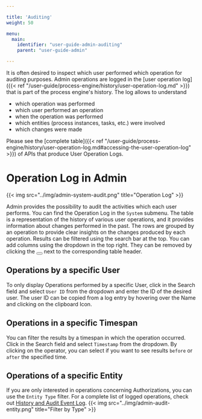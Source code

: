 ```yaml
---

title: 'Auditing'
weight: 50

menu:
  main:
    identifier: "user-guide-admin-auditing"
    parent: "user-guide-admin"

---
```


It is often desired to inspect which user performed which operation for auditing purposes. Admin operations are logged in the [user operation log]({{< ref "/user-guide/process-engine/history/user-operation-log.md" >}}) that is part of the process engine's history. The log allows to understand

* which operation was performed
* which user performed an operation
* when the operation was performed
* which entities (process instances, tasks, etc.) were involved
* which changes were made

Please see the [complete table]({{< ref "/user-guide/process-engine/history/user-operation-log.md#accessing-the-user-operation-log" >}}) of APIs that produce User Operation Logs.

# Operation Log in Admin
{{< img src="../img/admin-system-audit.png" title="Operation Log" >}}

Admin provides the possibility to audit the activities which each user performs. You can find the Operation Log in the `System` submenu. The table is a representation of the history of various user operations, and it provides information about changes performed in the past. The rows are grouped by an operation to provide clear insights on the changes produced by each operation. Results can be filtered using the search bar at the top. You can add columns using the dropdown in the top right. They can be removed by clicking the <button class="btn btn-xs"><i class="glyphicon glyphicon-remove"></i></button> next to the corresponding table header.

## Operations by a specific User
To only display Operations performed by a specific User, click in the Search field and select `User ID` from the dropdown and enter the ID of the desired user. The user ID can be copied from a log entry by hovering over the Name and clicking on the clipboard Icon.

## Operations in a specific Timespan
You can filter the results by a timespan in which the operation occurred. Click in the Search field and select `Timestamp` from the dropdown. By clicking on the operator, you can select if you want to see results `before` or `after` the specified time.

## Operations of a specific Entity
If you are only interested in operations concerning Authorizations, you can use the `Entity Type` filter. For a complete list of logged operations, check out [History and Audit Event Log](/user-guide/process-engine/history/#glossary-of-operations-logged-in-the-user-operation-log).
{{< img src="../img/admin-audit-entity.png" title="Filter by Type" >}}
